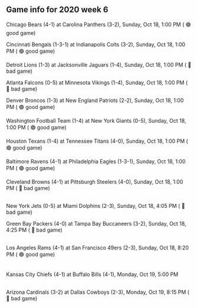 ## Game info for 2020 week 6
Chicago Bears (4-1) at Carolina Panthers (3-2), Sunday, Oct 18, 1:00 PM (	:green_circle: good game)

Cincinnati Bengals (1-3-1) at Indianapolis Colts (3-2), Sunday, Oct 18, 1:00 PM (	:green_circle: good game)

Detroit Lions (1-3) at Jacksonville Jaguars (1-4), Sunday, Oct 18, 1:00 PM (	:red_circle: bad game)

Atlanta Falcons (0-5) at Minnesota Vikings (1-4), Sunday, Oct 18, 1:00 PM (	:red_circle: bad game)

Denver Broncos (1-3) at New England Patriots (2-2), Sunday, Oct 18, 1:00 PM (	:green_circle: good game)

Washington Football Team (1-4) at New York Giants (0-5), Sunday, Oct 18, 1:00 PM (	:green_circle: good game)

Houston Texans (1-4) at Tennessee Titans (4-0), Sunday, Oct 18, 1:00 PM (	:green_circle: good game)

Baltimore Ravens (4-1) at Philadelphia Eagles (1-3-1), Sunday, Oct 18, 1:00 PM (	:green_circle: good game)

Cleveland Browns (4-1) at Pittsburgh Steelers (4-0), Sunday, Oct 18, 1:00 PM (	:red_circle: bad game)

<br/>New York Jets (0-5) at Miami Dolphins (2-3), Sunday, Oct 18, 4:05 PM (	:red_circle: bad game)

Green Bay Packers (4-0) at Tampa Bay Buccaneers (3-2), Sunday, Oct 18, 4:25 PM (	:red_circle: bad game)

<br/>Los Angeles Rams (4-1) at San Francisco 49ers (2-3), Sunday, Oct 18, 8:20 PM (	:green_circle: good game)

<br/>Kansas City Chiefs (4-1) at Buffalo Bills (4-1), Monday, Oct 19, 5:00 PM

<br/>Arizona Cardinals (3-2) at Dallas Cowboys (2-3), Monday, Oct 19, 8:15 PM (	:red_circle: bad game)

